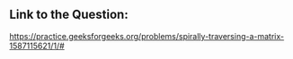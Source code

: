 ## Link to the Question:

https://practice.geeksforgeeks.org/problems/spirally-traversing-a-matrix-1587115621/1/#
